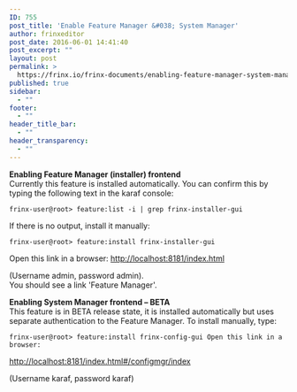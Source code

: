 ```yaml
---
ID: 755
post_title: 'Enable Feature Manager &#038; System Manager'
author: frinxeditor
post_date: 2016-06-01 14:41:40
post_excerpt: ""
layout: post
permalink: >
  https://frinx.io/frinx-documents/enabling-feature-manager-system-manager-in-karaf.html
published: true
sidebar:
  - ""
footer:
  - ""
header_title_bar:
  - ""
header_transparency:
  - ""
---
```

**Enabling Feature Manager (installer) frontend**  
Currently this feature is installed automatically. You can confirm this by typing the following text in the karaf console:

    frinx-user@root> feature:list -i | grep frinx-installer-gui 
    

If there is no output, install it manually:

    frinx-user@root> feature:install frinx-installer-gui  
    

Open this link in a browser: <http://localhost:8181/index.html>

(Username admin, password admin).  
You should see a link 'Feature Manager'.

**Enabling System Manager frontend – BETA**  
This feature is in BETA release state, it is installed automatically but uses separate authentication to the Feature Manager. To install manually, type:

    frinx-user@root> feature:install frinx-config-gui Open this link in a browser:  
    

<http://localhost:8181/index.html#/configmgr/index>  

(Username karaf, password karaf)